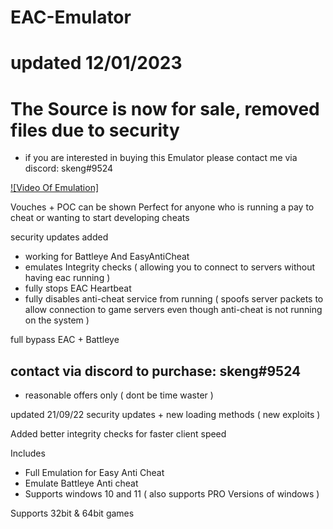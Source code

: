 # EAC-Emulator
# updated 12/01/2023
# The Source is now for sale, removed files due to security
- if you are interested in buying this Emulator please contact me via discord: skeng#9524



[![Video Of Emulation]](https://streamable.com/gyqihv)

Vouches + POC can be shown 
Perfect for anyone who is running a pay to cheat or wanting to start developing cheats

security updates added

- working for Battleye And EasyAntiCheat 
- emulates Integrity checks ( allowing you to connect to servers without having eac running )
- fully stops EAC Heartbeat 
- fully disables anti-cheat service from running ( spoofs server packets to allow connection to game servers even though anti-cheat is not running on the system )

full bypass EAC + Battleye 

## contact via discord to purchase: skeng#9524
- reasonable offers only ( dont be time waster )

updated 21/09/22
security updates + new loading methods ( new exploits )



Added better integrity checks for faster client speed

Includes 
- Full Emulation for Easy Anti Cheat 
- Emulate Battleye Anti cheat
- Supports windows 10 and 11 ( also supports PRO Versions of windows )

Supports 32bit & 64bit games


